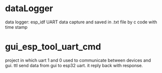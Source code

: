 # dataLogger
data  logger:  esp_idf UART data capture and saved  in  .txt file by c code with time stamp
# gui_esp_tool_uart_cmd
project in which uart 1 and 0 used to communicate between devices and gui. ttl send data from gui to esp32 uart. it reply back with response.
